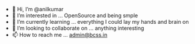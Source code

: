 - 👋 Hi, I’m @anilkumar
- 👀 I’m interested in ... OpenSource and being smple
- 🌱 I’m currently learning ... everything I could lay my hands and brain on
- 💞️ I’m looking to collaborate on ... anything interesting
- 📫 How to reach me ... admin@bcss.in

<!---
bcss/bcss is a ✨ special ✨ repository because its `README.md` (this file) appears on your GitHub profile.
You can click the Preview link to take a look at your changes.
--->
